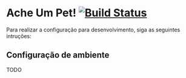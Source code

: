 # Ache Um Pet! [![Build Status](https://travis-ci.org/Ache-Um-Pet/web.svg?branch=master)](https://travis-ci.org/Ache-Um-Pet/web)

Para realizar a configuração para desenvolvimento, siga as seguintes intruções:

## Configuração de ambiente

TODO
